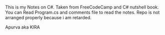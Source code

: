 This is my Notes on C#.
Taken from FreeCodeCamp and C# nutshell book.
You can Read Program.cs and comments file to read the notes.
Repo is not arranged properly because i am retarded.

Apurva aka KIRA

